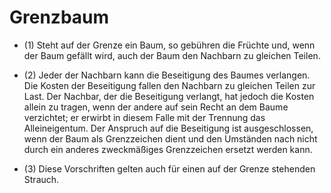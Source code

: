 # Grenzbaum

- (1) Steht auf der Grenze ein Baum, so gebühren die Früchte und, wenn der Baum gefällt wird, auch der Baum den Nachbarn zu gleichen Teilen.

- (2) Jeder der Nachbarn kann die Beseitigung des Baumes verlangen. Die Kosten der Beseitigung fallen den Nachbarn zu gleichen Teilen zur Last. Der Nachbar, der die Beseitigung verlangt, hat jedoch die Kosten allein zu tragen, wenn der andere auf sein Recht an dem Baume verzichtet; er erwirbt in diesem Falle mit der Trennung das Alleineigentum. Der Anspruch auf die Beseitigung ist ausgeschlossen, wenn der Baum als Grenzzeichen dient und den Umständen nach nicht durch ein anderes zweckmäßiges Grenzzeichen ersetzt werden kann.

- (3) Diese Vorschriften gelten auch für einen auf der Grenze stehenden Strauch.

